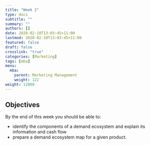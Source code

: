 ```yaml
---
title: "Week 2"
type: docs
subtitle: ""
summary: ""
authors: []
date: 2020-02-10T13:03:45+11:00
lastmod: 2020-02-10T13:03:45+11:00
featured: false
draft: false
crosslink: "true"
categories: [Marketing]
tags: [mba]
menu:
  mba:
    parent: Marketing Management
    weight: 122
weight: 12000
---
```


## Objectives

By the end of this week you should be able to:
- identify the components of a demand ecosystem and explain its information and cash flow
- prepare a demand ecosystem map for a given product.


